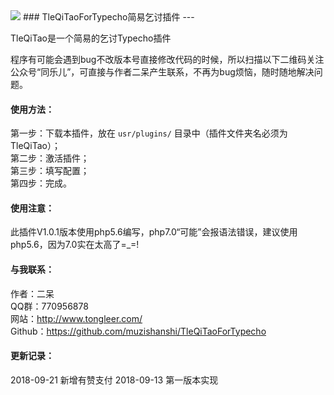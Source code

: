 <img src="https://ws3.sinaimg.cn/large/ecabade5ly1fv7pzn9u2pj211h0mpadq.jpg">
### TleQiTaoForTypecho简易乞讨插件
---

TleQiTao是一个简易的乞讨Typecho插件

程序有可能会遇到bug不改版本号直接修改代码的时候，所以扫描以下二维码关注公众号“同乐儿”，可直接与作者二呆产生联系，不再为bug烦恼，随时随地解决问题。

#### 使用方法：
第一步：下载本插件，放在 `usr/plugins/` 目录中（插件文件夹名必须为TleQiTao）；<br />
第二步：激活插件；<br />
第三步：填写配置；<br />
第四步：完成。

#### 使用注意：
此插件V1.0.1版本使用php5.6编写，php7.0“可能”会报语法错误，建议使用php5.6，因为7.0实在太高了=_=!

#### 与我联系：
作者：二呆<br />
QQ群：770956878<br />
网站：http://www.tongleer.com/<br />
Github：https://github.com/muzishanshi/TleQiTaoForTypecho

#### 更新记录：
2018-09-21 新增有赞支付
2018-09-13 第一版本实现